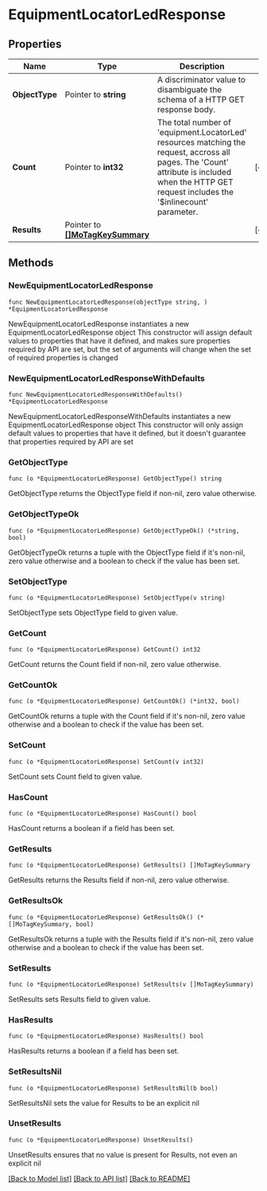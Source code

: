 # EquipmentLocatorLedResponse

## Properties

Name | Type | Description | Notes
------------ | ------------- | ------------- | -------------
**ObjectType** | Pointer to **string** | A discriminator value to disambiguate the schema of a HTTP GET response body. | 
**Count** | Pointer to **int32** | The total number of &#39;equipment.LocatorLed&#39; resources matching the request, accross all pages. The &#39;Count&#39; attribute is included when the HTTP GET request includes the &#39;$inlinecount&#39; parameter. | [optional] 
**Results** | Pointer to [**[]MoTagKeySummary**](mo.TagKeySummary.md) |  | [optional] 

## Methods

### NewEquipmentLocatorLedResponse

`func NewEquipmentLocatorLedResponse(objectType string, ) *EquipmentLocatorLedResponse`

NewEquipmentLocatorLedResponse instantiates a new EquipmentLocatorLedResponse object
This constructor will assign default values to properties that have it defined,
and makes sure properties required by API are set, but the set of arguments
will change when the set of required properties is changed

### NewEquipmentLocatorLedResponseWithDefaults

`func NewEquipmentLocatorLedResponseWithDefaults() *EquipmentLocatorLedResponse`

NewEquipmentLocatorLedResponseWithDefaults instantiates a new EquipmentLocatorLedResponse object
This constructor will only assign default values to properties that have it defined,
but it doesn't guarantee that properties required by API are set

### GetObjectType

`func (o *EquipmentLocatorLedResponse) GetObjectType() string`

GetObjectType returns the ObjectType field if non-nil, zero value otherwise.

### GetObjectTypeOk

`func (o *EquipmentLocatorLedResponse) GetObjectTypeOk() (*string, bool)`

GetObjectTypeOk returns a tuple with the ObjectType field if it's non-nil, zero value otherwise
and a boolean to check if the value has been set.

### SetObjectType

`func (o *EquipmentLocatorLedResponse) SetObjectType(v string)`

SetObjectType sets ObjectType field to given value.


### GetCount

`func (o *EquipmentLocatorLedResponse) GetCount() int32`

GetCount returns the Count field if non-nil, zero value otherwise.

### GetCountOk

`func (o *EquipmentLocatorLedResponse) GetCountOk() (*int32, bool)`

GetCountOk returns a tuple with the Count field if it's non-nil, zero value otherwise
and a boolean to check if the value has been set.

### SetCount

`func (o *EquipmentLocatorLedResponse) SetCount(v int32)`

SetCount sets Count field to given value.

### HasCount

`func (o *EquipmentLocatorLedResponse) HasCount() bool`

HasCount returns a boolean if a field has been set.

### GetResults

`func (o *EquipmentLocatorLedResponse) GetResults() []MoTagKeySummary`

GetResults returns the Results field if non-nil, zero value otherwise.

### GetResultsOk

`func (o *EquipmentLocatorLedResponse) GetResultsOk() (*[]MoTagKeySummary, bool)`

GetResultsOk returns a tuple with the Results field if it's non-nil, zero value otherwise
and a boolean to check if the value has been set.

### SetResults

`func (o *EquipmentLocatorLedResponse) SetResults(v []MoTagKeySummary)`

SetResults sets Results field to given value.

### HasResults

`func (o *EquipmentLocatorLedResponse) HasResults() bool`

HasResults returns a boolean if a field has been set.

### SetResultsNil

`func (o *EquipmentLocatorLedResponse) SetResultsNil(b bool)`

 SetResultsNil sets the value for Results to be an explicit nil

### UnsetResults
`func (o *EquipmentLocatorLedResponse) UnsetResults()`

UnsetResults ensures that no value is present for Results, not even an explicit nil

[[Back to Model list]](../README.md#documentation-for-models) [[Back to API list]](../README.md#documentation-for-api-endpoints) [[Back to README]](../README.md)


